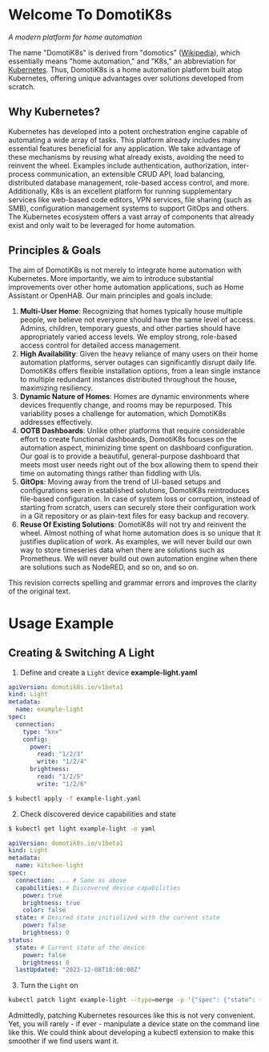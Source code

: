 # Welcome To DomotiK8s
_A modern platform for home automation_

The name "DomotiK8s" is derived from "domotics" ([Wikipedia](https://en.m.wiktionary.org/wiki/domotics)), which essentially means "home automation," and "K8s," an abbreviation for [Kubernetes](https://kubernetes.io). Thus, DomotiK8s is a home automation platform built atop Kubernetes, offering unique advantages over solutions developed from scratch.

## Why Kubernetes?
Kubernetes has developed into a potent orchestration engine capable of automating a wide array of tasks. This platform already includes many essential features beneficial for any application. We take advantage of these mechanisms by reusing what already exists, avoiding the need to reinvent the wheel. Examples include authentication, authorization, inter-process communication, an extensible CRUD API, load balancing, distributed database management, role-based access control, and more. Additionally, K8s is an excellent platform for running supplementary services like web-based code editors, VPN services, file sharing (such as SMB), configuration management systems to support GitOps and others. The Kubernetes ecosystem offers a vast array of components that already exist and only wait to be leveraged for home automation.

## Principles & Goals
The aim of DomotiK8s is not merely to integrate home automation with Kubernetes. More importantly, we aim to introduce substantial improvements over other home automation applications, such as Home Assistant or OpenHAB. Our main principles and goals include:

1. **Multi-User Home**: Recognizing that homes typically house multiple people, we believe not everyone should have the same level of access. Admins, children, temporary guests, and other parties should have appropriately varied access levels. We employ strong, role-based access control for detailed access management.
2. **High Availability**: Given the heavy reliance of many users on their home automation platforms, server outages can significantly disrupt daily life. DomotiK8s offers flexible installation options, from a lean single instance to multiple redundant instances distributed throughout the house, maximizing resiliency.
3. **Dynamic Nature of Homes**: Homes are dynamic environments where devices frequently change, and rooms may be repurposed. This variability poses a challenge for automation, which DomotiK8s addresses effectively.
4. **OOTB Dashboards**: Unlike other platforms that require considerable effort to create functional dashboards, DomotiK8s focuses on the automation aspect, minimizing time spent on dashboard configuration. Our goal is to provide a beautiful, general-purpose dashboard that meets most user needs right out of the box allowing them to spend their time on automating things rather than fiddling with UIs.
5. **GitOps**: Moving away from the trend of UI-based setups and configurations seen in established solutions, DomotiK8s reintroduces file-based configuration. In case of system loss or corruption, instead of starting from scratch, users can securely store their configuration work in a Git repository or as plain-text files for easy backup and recovery.
6. **Reuse Of Existing Solutions**: DomotiK8s will not try and reinvent the wheel. Almost nothing of what home automation does is so unique that it justifies duplication of work. As examples, we will never build our own way to store timeseries data when there are solutions such as Prometheus. We will never build out own automation engine when there are solutions such as NodeRED, and so on, and so on.

This revision corrects spelling and grammar errors and improves the clarity of the original text.

# Usage Example

## Creating & Switching A Light
1. Define and create a `Light` device
**example-light.yaml**
```yaml
apiVersion: domotik8s.io/v1beta1
kind: Light
metadata:
  name: example-light
spec:
  connection:
    type: "knx"
    config:
      power:
        read: "1/2/3"
        write: "1/2/4"
      brightness:
        read: "1/2/5"
        write: "1/2/6"
```
```bash
$ kubectl apply -f example-light.yaml
```

2. Check discovered device capabilities and state
```bash
$ kubectl get light example-light -o yaml
```
```yaml
apiVersion: domotik8s.io/v1beta1
kind: Light
metadata:
  name: kitchen-light
spec:
  connection: ... # Same as above
  capabilities: # Discovered device capabilities
    power: true
    brightness: true
    color: false
  state: # Desired state initialized with the current state
    power: false
    brightness: 0
status:
  state: # Current state of the device
    power: false
    brightness: 0
  lastUpdated: "2023-12-08T18:00:00Z"
```

3. Turn the `Light` on
```bash
kubectl patch light example-light --type=merge -p '{"spec": {"state": {"power": true}}}'
```
Admittedly, patching Kubernetes resources like this is not very convenient. Yet, you will rarely - if ever - manipulate a device state on the command line like this. We could think about developing a kubectl extension to make this smoother if we find users want it.
